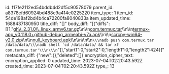 id: f17fe2112ed54bddb4d2df5c90578079
parent_id: a8378efd60924bd488e9a414e0225220
item_type: 1
item_id: 54de198af2bd4b4ca72200fa8040833a
item_updated_time: 1688437180950
title_diff: "[]"
body_diff: "[{\"diffs\":[[1,\"[gh\\\\_2.31.0\\\\_linux_armv6.tar.gz](:/8a209da3221d4766bdec783b398b1a9f)\\\n\\\n[com.termux.tar](:/a888e61fe6164df4a829defb8a0a9dca)\\\n\\\n[termux-app_v0.118.0+github-debug_armeabi-v7a.apk](:/820e016a1b8e411fbbf5f719324f6324)\\\n\\\n[scrcpy-win64-v2.0.zip](:/5d41425169ed4654b439501fe417cdc3)\\\n\\\n[null_keyboard.apk](:/42824a7167be47e3b82dcc316c8fcc1e)\\\n\\\n\\\n\\\n`\\\nadb push com.termux.tar /data/data/\\\nadb shell 'cd /data/data/ && tar xf com.termux.tar'\\\n\\\n`\"]],\"start1\":0,\"start2\":0,\"length1\":0,\"length2\":424}]"
metadata_diff: {"new":{},"deleted":[]}
encryption_cipher_text: 
encryption_applied: 0
updated_time: 2023-07-04T02:20:43.592Z
created_time: 2023-07-04T02:20:43.592Z
type_: 13